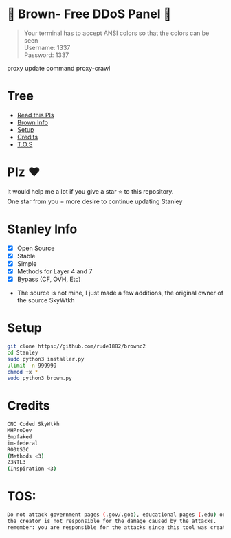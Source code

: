 # 🚀 Brown- Free DDoS Panel 🚀
> Your terminal has to accept ANSI colors so that the colors can be seen<br>
> Username: 1337<br>
> Password: 1337<br>

proxy update command proxy-crawl


# Tree
* [Read this Pls](#plz-%EF%B8%8F)
* [Brown Info](Brown-Info)
* [Setup](#Setup)
* [Credits](#Credits)
* [T.O.S](#TOS)

# Plz ♥️
It would help me a lot if you give a star ⭐ to this repository.<br>
One star from you = more desire to continue updating Stanley

# Stanley Info
- [x] Open Source
- [x] Stable
- [x] Simple
- [x] Methods for Layer 4 and 7
- [x] Bypass (CF, OVH, Etc)  
- The source is not mine, I just made a few additions, the original owner of the source SkyWtkh

# Setup
```sh
git clone https://github.com/rude1882/brownc2
cd Stanley
sudo python3 installer.py
ulimit -n 999999
chmod +x *
sudo python3 brown.py
```

# Credits
```sh
CNC Coded SkyWtkh
MHProDev
Empfaked
im-federal
R00tS3C
(Methods <3)
Z3NTL3
(Inspiration <3)
```

# TOS:
```sh
Do not attack government pages (.gov/.gob), educational pages (.edu) or the United States Department of Defense (.mil), 
the creator is not responsible for the damage caused by the attacks. 
remember: you are responsible for the attacks since this tool was created for educational purposes
```
